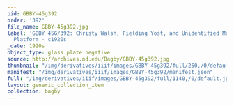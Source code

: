 ```yaml
---
pid: GBBY-45g392
order: '392'
file_name: GBBY-45g392.jpg
label: 'GBBY 45G/392: Christy Walsh, Fielding Yost, and Unidentified Men on a Train
  Platform - c1920s'
_date: 1920s
object_type: glass plate negative
source: http://archives.nd.edu/Bagby/GBBY-45g392.jpg
thumbnail: "/img/derivatives/iiif/images/GBBY-45g392/full/250,/0/default.jpg"
manifest: "/img/derivatives/iiif/images/GBBY-45g392/manifest.json"
full: "/img/derivatives/iiif/images/GBBY-45g392/full/1140,/0/default.jpg"
layout: generic_collection_item
collection: bagby
---
```

